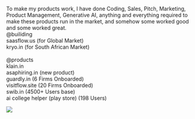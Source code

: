 To make my products work, I have done Coding, Sales, Pitch, Marketing, Product Management, Generative AI, anything and everything required to make these products run in the market, and somehow some worked good and some worked great. 
<br />
@builiding
<br />
saasflow.us (for Global Market) 
<br />
kryo.in (for South African Market)
<br />
<br />
@products
<br />
klain.in
<br />
asaphiring.in (new product)
<br />
guardly.in (6 Firms Onboarded)
<br />
visitflow.site (20 Firms Onboarded)
<br />
swib.in (4500+ Users base)
<br />
ai college helper (play store) (198 Users)
<br />

<img  src="https://media1.giphy.com/media/v1.Y2lkPTc5MGI3NjExdDlrZzYxdG52cThxaDI5MHpsM3E5N21kM3psOWV3bDNkZXg0YXR4OCZlcD12MV9pbnRlcm5hbF9naWZfYnlfaWQmY3Q9Zw/fwfbJvRNHb5sI/giphy.gif"/>

